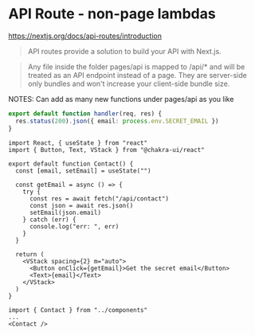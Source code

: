 # API Route - non-page lambdas

https://nextjs.org/docs/api-routes/introduction

> API routes provide a solution to build your API with Next.js.

> Any file inside the folder pages/api is mapped to /api/\* and will be treated as an API endpoint instead of a page. They are server-side only bundles and won't increase your client-side bundle size.

NOTES: Can add as many new functions under pages/api as you like

```pages/api/contact.ts
export default function handler(req, res) {
  res.status(200).json({ email: process.env.SECRET_EMAIL })
}
```

```components/contact.tsx
import React, { useState } from "react"
import { Button, Text, VStack } from "@chakra-ui/react"

export default function Contact() {
  const [email, setEmail] = useState("")

  const getEmail = async () => {
    try {
      const res = await fetch("/api/contact")
      const json = await res.json()
      setEmail(json.email)
    } catch (err) {
      console.log("err: ", err)
    }
  }

  return (
    <VStack spacing={2} m="auto">
      <Button onClick={getEmail}>Get the secret email</Button>
      <Text>{email}</Text>
    </VStack>
  )
}
```

```pages/about.mdx
import { Contact } from "../components"
...
<Contact />
```
